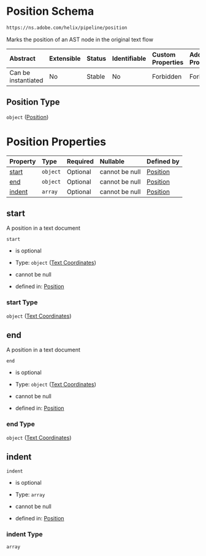 # Position Schema

```txt
https://ns.adobe.com/helix/pipeline/position
```

Marks the position of an AST node in the original text flow

| Abstract            | Extensible | Status | Identifiable | Custom Properties | Additional Properties | Access Restrictions | Defined In                                                          |
| :------------------ | :--------- | :----- | :----------- | :---------------- | :-------------------- | :------------------ | :------------------------------------------------------------------ |
| Can be instantiated | No         | Stable | No           | Forbidden         | Forbidden             | none                | [position.schema.json](position.schema.json "open original schema") |

## Position Type

`object` ([Position](position.md))

# Position Properties

| Property          | Type     | Required | Nullable       | Defined by                                                                                                                  |
| :---------------- | :------- | :------- | :------------- | :-------------------------------------------------------------------------------------------------------------------------- |
| [start](#start)   | `object` | Optional | cannot be null | [Position](position-properties-text-coordinates.md "https://ns.adobe.com/helix/pipeline/textcoordinates#/properties/start") |
| [end](#end)       | `object` | Optional | cannot be null | [Position](position-properties-text-coordinates.md "https://ns.adobe.com/helix/pipeline/textcoordinates#/properties/end")   |
| [indent](#indent) | `array`  | Optional | cannot be null | [Position](position-properties-indent.md "https://ns.adobe.com/helix/pipeline/position#/properties/indent")                 |

## start

A position in a text document

`start`

*   is optional

*   Type: `object` ([Text Coordinates](position-properties-text-coordinates.md))

*   cannot be null

*   defined in: [Position](position-properties-text-coordinates.md "https://ns.adobe.com/helix/pipeline/textcoordinates#/properties/start")

### start Type

`object` ([Text Coordinates](position-properties-text-coordinates.md))

## end

A position in a text document

`end`

*   is optional

*   Type: `object` ([Text Coordinates](position-properties-text-coordinates.md))

*   cannot be null

*   defined in: [Position](position-properties-text-coordinates.md "https://ns.adobe.com/helix/pipeline/textcoordinates#/properties/end")

### end Type

`object` ([Text Coordinates](position-properties-text-coordinates.md))

## indent



`indent`

*   is optional

*   Type: `array`

*   cannot be null

*   defined in: [Position](position-properties-indent.md "https://ns.adobe.com/helix/pipeline/position#/properties/indent")

### indent Type

`array`
